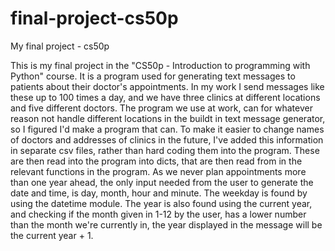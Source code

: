 # final-project-cs50p
My final project - cs50p

This is my final project in the "CS50p - Introduction to programming with Python" course. 
It is a program used for generating text messages to patients about their doctor's appointments. 
In my work I send messages like these up to 100 times a day, and we have three clinics at different locations and five different doctors.
The program we use at work, can for whatever reason not handle different locations in the buildt in text message generator, so I figured I'd make a program that can.
To make it easier to change names of doctors and addresses of clinics in the future, I've added this information in separate csv files, rather than hard coding them into the program. 
These are then read into the program into dicts, that are then read from in the relevant functions in the program. 
As we never plan appointments more than one year ahead, the only input needed from the user to generate the date and time, is day, month, hour and minute. 
The weekday is found by using the datetime module. The year is also found using the current year, and checking if the month given in 1-12 by the user, has a lower number than the month we're currently in, the year displayed in the message will be the current year + 1. 
